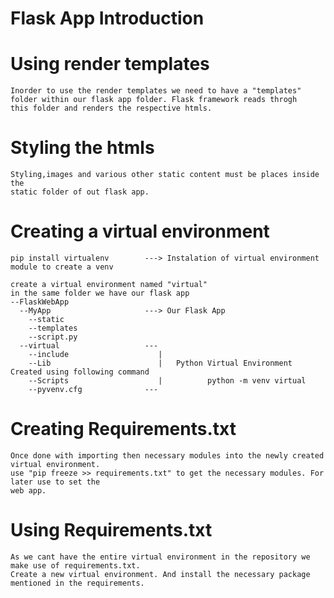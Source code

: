 # Flask App Introduction



# Using render templates
    Inorder to use the render templates we need to have a "templates"
    folder within our flask app folder. Flask framework reads throgh 
    this folder and renders the respective htmls.

# Styling the htmls
    Styling,images and various other static content must be places inside the 
    static folder of out flask app.

# Creating a virtual environment
    pip install virtualenv        ---> Instalation of virtual environment module to create a venv

    create a virtual environment named "virtual"
    in the same folder we have our flask app
    --FlaskWebApp
      --MyApp                     ---> Our Flask App
        --static
        --templates
        --script.py
      --virtual                   ---
        --include                    |
        --Lib                        |   Python Virtual Environment Created using following command
        --Scripts                    |          python -m venv virtual
        --pyvenv.cfg              ---

# Creating Requirements.txt
    Once done with importing then necessary modules into the newly created virtual environment.
    use "pip freeze >> requirements.txt" to get the necessary modules. For later use to set the
    web app.

# Using Requirements.txt
    As we cant have the entire virtual environment in the repository we make use of requirements.txt.
    Create a new virtual environment. And install the necessary package mentioned in the requirements.
